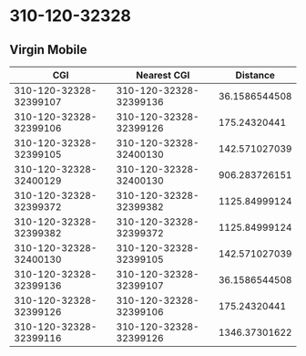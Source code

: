 # 310-120-32328
## Virgin Mobile


| CGI | Nearest CGI | Distance |
|-----|-------------|----------|
| 310-120-32328-32399107 | 310-120-32328-32399136 | 36.1586544508 |
| 310-120-32328-32399106 | 310-120-32328-32399126 | 175.24320441 |
| 310-120-32328-32399105 | 310-120-32328-32400130 | 142.571027039 |
| 310-120-32328-32400129 | 310-120-32328-32400130 | 906.283726151 |
| 310-120-32328-32399372 | 310-120-32328-32399382 | 1125.84999124 |
| 310-120-32328-32399382 | 310-120-32328-32399372 | 1125.84999124 |
| 310-120-32328-32400130 | 310-120-32328-32399105 | 142.571027039 |
| 310-120-32328-32399136 | 310-120-32328-32399107 | 36.1586544508 |
| 310-120-32328-32399126 | 310-120-32328-32399106 | 175.24320441 |
| 310-120-32328-32399116 | 310-120-32328-32399126 | 1346.37301622 |
